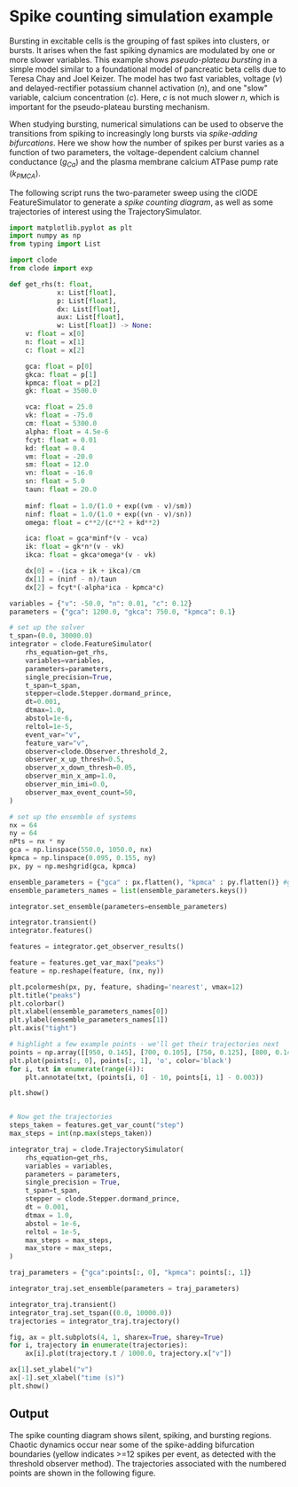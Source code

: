 # Spike counting simulation example

Bursting in excitable cells is the grouping of fast spikes into clusters, or bursts. It arises when the fast spiking dynamics are modulated by one or more slower variables. This example shows *pseudo-plateau bursting* in a simple model similar to a foundational model of pancreatic beta cells due to Teresa Chay and Joel Keizer. The model has two fast variables, voltage ($v$) and delayed-rectifier potassium channel activation ($n$), and one "slow" variable, calcium concentration ($c$). Here, $c$ is not much slower $n$, which is important for the pseudo-plateau bursting mechanism.

When studying bursting, numerical simulations can be used to observe the transitions from spiking to increasingly long bursts via *spike-adding bifurcations*. Here we show how the number of spikes per burst varies as a function of two parameters, the voltage-dependent calcium channel conductance ($g_{Ca}$) and the plasma membrane calcium ATPase pump rate ($k_{PMCA}$).

The following script runs the two-parameter sweep using the clODE FeatureSimulator to generate a *spike counting diagram*, as well as some trajectories of interest using the TrajectorySimulator.

```py run
import matplotlib.pyplot as plt
import numpy as np
from typing import List

import clode
from clode import exp

def get_rhs(t: float,
            x: List[float],
            p: List[float],
            dx: List[float],
            aux: List[float],   
            w: List[float]) -> None:    
    v: float = x[0]
    n: float = x[1]
    c: float = x[2]

    gca: float = p[0]
    gkca: float = p[1]
    kpmca: float = p[2]
    gk: float = 3500.0

    vca: float = 25.0
    vk: float = -75.0
    cm: float = 5300.0
    alpha: float = 4.5e-6
    fcyt: float = 0.01
    kd: float = 0.4
    vm: float = -20.0
    sm: float = 12.0
    vn: float = -16.0
    sn: float = 5.0
    taun: float = 20.0
    
    minf: float = 1.0/(1.0 + exp((vm - v)/sm))
    ninf: float = 1.0/(1.0 + exp((vn - v)/sn))
    omega: float = c**2/(c**2 + kd**2)

    ica: float = gca*minf*(v - vca)
    ik: float = gk*n*(v - vk)
    ikca: float = gkca*omega*(v - vk)

    dx[0] = -(ica + ik + ikca)/cm
    dx[1] = (ninf - n)/taun
    dx[2] = fcyt*(-alpha*ica - kpmca*c)

variables = {"v": -50.0, "n": 0.01, "c": 0.12}
parameters = {"gca": 1200.0, "gkca": 750.0, "kpmca": 0.1}

# set up the solver
t_span=(0.0, 30000.0)
integrator = clode.FeatureSimulator(
    rhs_equation=get_rhs,
    variables=variables,
    parameters=parameters,
    single_precision=True,
    t_span=t_span,
    stepper=clode.Stepper.dormand_prince,
    dt=0.001,
    dtmax=1.0,
    abstol=1e-6,
    reltol=1e-5,
    event_var="v",
    feature_var="v",
    observer=clode.Observer.threshold_2,
    observer_x_up_thresh=0.5,
    observer_x_down_thresh=0.05,
    observer_min_x_amp=1.0,
    observer_min_imi=0.0,
    observer_max_event_count=50,
)

# set up the ensemble of systems
nx = 64
ny = 64
nPts = nx * ny
gca = np.linspace(550.0, 1050.0, nx)
kpmca = np.linspace(0.095, 0.155, ny)
px, py = np.meshgrid(gca, kpmca)

ensemble_parameters = {"gca" : px.flatten(), "kpmca" : py.flatten()} #gkca will have default value
ensemble_parameters_names = list(ensemble_parameters.keys())

integrator.set_ensemble(parameters=ensemble_parameters)

integrator.transient()
integrator.features()

features = integrator.get_observer_results()

feature = features.get_var_max("peaks")
feature = np.reshape(feature, (nx, ny))

plt.pcolormesh(px, py, feature, shading='nearest', vmax=12)
plt.title("peaks")
plt.colorbar()
plt.xlabel(ensemble_parameters_names[0])
plt.ylabel(ensemble_parameters_names[1])
plt.axis("tight")

# highlight a few example points - we'll get their trajectories next
points = np.array([[950, 0.145], [700, 0.105], [750, 0.125], [800, 0.142]])
plt.plot(points[:, 0], points[:, 1], 'o', color='black')
for i, txt in enumerate(range(4)):
    plt.annotate(txt, (points[i, 0] - 10, points[i, 1] - 0.003))

plt.show()


# Now get the trajectories
steps_taken = features.get_var_count("step")
max_steps = int(np.max(steps_taken))

integrator_traj = clode.TrajectorySimulator(
    rhs_equation=get_rhs,
    variables = variables,
    parameters = parameters,
    single_precision = True,
    t_span=t_span,
    stepper = clode.Stepper.dormand_prince,
    dt = 0.001,
    dtmax = 1.0,
    abstol = 1e-6,
    reltol = 1e-5,
    max_steps = max_steps,
    max_store = max_steps,
)

traj_parameters = {"gca":points[:, 0], "kpmca": points[:, 1]}

integrator_traj.set_ensemble(parameters = traj_parameters)

integrator_traj.transient()
integrator_traj.set_tspan((0.0, 10000.0))
trajectories = integrator_traj.trajectory()

fig, ax = plt.subplots(4, 1, sharex=True, sharey=True)
for i, trajectory in enumerate(trajectories):
    ax[i].plot(trajectory.t / 1000.0, trajectory.x["v"])

ax[1].set_ylabel("v")
ax[-1].set_xlabel("time (s)")
plt.show()
```

## Output

The spike counting diagram shows silent, spiking, and bursting regions. Chaotic dynamics occur near some of the spike-adding bifurcation boundaries (yellow indicates >=12 spikes per event, as detected with the threshold observer method). The trajectories associated with the numbered points are shown in the following figure.

<!-- ![Spike counting diagram](spike_counting.png)
![Trajectories](spike_counting_trajectories.png) -->
